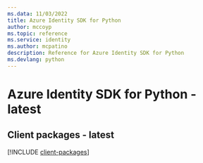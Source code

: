 ```yaml
---
ms.data: 11/03/2022
title: Azure Identity SDK for Python
author: mccoyp
ms.topic: reference
ms.service: identity
ms.author: mcpatino
description: Reference for Azure Identity SDK for Python
ms.devlang: python
---
```

# Azure Identity SDK for Python - latest

## Client packages - latest
[!INCLUDE [client-packages](identity-client-index.md)]